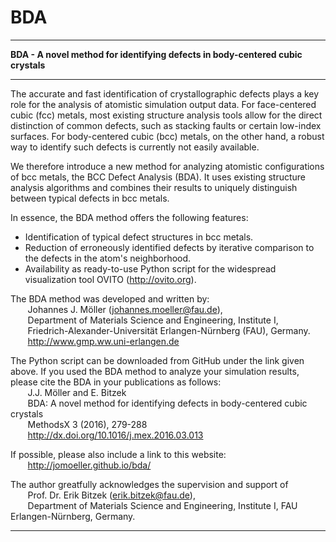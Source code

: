 # BDA
****************************************************************************************
**BDA - A novel method for identifying defects in body-centered cubic crystals**
****************************************************************************************

The accurate and fast identification of crystallographic defects plays a key role for the analysis of atomistic simulation output data. For face-centered cubic (fcc) metals, most existing structure analysis tools allow for the direct distinction of common defects, such as stacking faults or certain low-index surfaces. For body-centered cubic (bcc) metals, on the other hand, a robust way to identify such defects is currently not easily available.

We therefore introduce a new method for analyzing atomistic configurations of bcc metals, the BCC Defect Analysis (BDA). It uses existing structure analysis algorithms and combines their results to uniquely distinguish between typical defects in bcc metals.

In essence, the BDA method offers the following features:
* Identification of typical defect structures in bcc metals.
* Reduction of erroneously identified defects by iterative comparison to the defects in the atom's neighborhood.
* Availability as ready-to-use Python script for the widespread visualization tool OVITO (http://ovito.org).

The BDA method was developed and written by:   
&nbsp;&nbsp;&nbsp;&nbsp;&nbsp;&nbsp; Johannes J. Möller (johannes.moeller@fau.de),  
&nbsp;&nbsp;&nbsp;&nbsp;&nbsp;&nbsp; Department of Materials Science and Engineering, Institute I,  
&nbsp;&nbsp;&nbsp;&nbsp;&nbsp;&nbsp; Friedrich-Alexander-Universität Erlangen-Nürnberg (FAU), Germany.  
&nbsp;&nbsp;&nbsp;&nbsp;&nbsp;&nbsp; http://www.gmp.ww.uni-erlangen.de

The Python script can be downloaded from GitHub under the link given above. If you used the BDA method to analyze your simulation results, please cite the BDA in your publications as follows:  
&nbsp;&nbsp;&nbsp;&nbsp;&nbsp;&nbsp; J.J. Möller and E. Bitzek  
&nbsp;&nbsp;&nbsp;&nbsp;&nbsp;&nbsp; BDA: A novel method for identifying defects in body-centered cubic crystals  
&nbsp;&nbsp;&nbsp;&nbsp;&nbsp;&nbsp; MethodsX 3 (2016), 279-288  
&nbsp;&nbsp;&nbsp;&nbsp;&nbsp;&nbsp; http://dx.doi.org/10.1016/j.mex.2016.03.013

If possible, please also include a link to this website:  
&nbsp;&nbsp;&nbsp;&nbsp;&nbsp;&nbsp; http://jomoeller.github.io/bda/

The author greatfully acknowledges the supervision and support of   
&nbsp;&nbsp;&nbsp;&nbsp;&nbsp;&nbsp; Prof. Dr. Erik Bitzek (erik.bitzek@fau.de),  
&nbsp;&nbsp;&nbsp;&nbsp;&nbsp;&nbsp; Department of Materials Science and Engineering, Institute I, FAU Erlangen-Nürnberg, Germany.

****************************************************************************************
